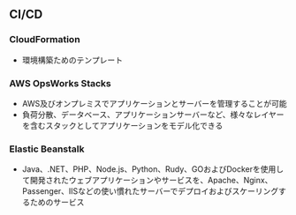 ## CI/CD

### CloudFormation
- 環境構築ためのテンプレート

### AWS OpsWorks Stacks
- AWS及びオンプレミスでアプリケーションとサーバーを管理することが可能
- 負荷分散、データベース、アプリケーションサーバーなど、様々なレイヤーを含むスタックとしてアプリケーションをモデル化できる

### Elastic Beanstalk
- Java、.NET、PHP、Node.js、Python、Rudy、GOおよびDockerを使用して開発されたウェブアプリケーションやサービスを、Apache、Nginx、Passenger、IISなどの使い慣れたサーバーでデプロイおよびスケーリングするためのサービス